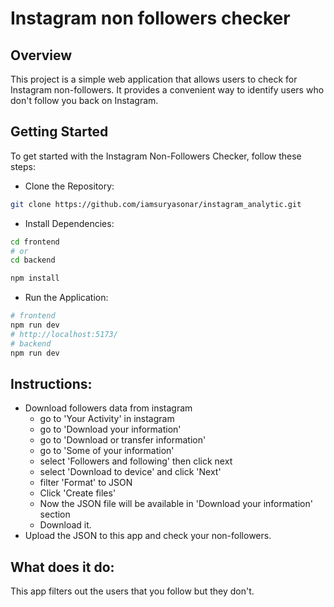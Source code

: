 # Instagram non followers checker

## Overview

This project is a simple web application that allows users to check for Instagram non-followers. It provides a convenient way to identify users who don't follow you back on Instagram.

## Getting Started
To get started with the Instagram Non-Followers Checker, follow these steps:

- Clone the Repository:

```bash
git clone https://github.com/iamsuryasonar/instagram_analytic.git
```
- Install Dependencies:

```bash
cd frontend
# or
cd backend

npm install
```

- Run the Application:

```bash
# frontend
npm run dev
# http://localhost:5173/
# backend
npm run dev
```

## Instructions:

- Download followers data from instagram
    - go to 'Your Activity' in instagram
    - go to 'Download your information'
    - go to 'Download or transfer information'
    - go to 'Some of your information'
    - select 'Followers and following' then click next
    - select 'Download to device' and click 'Next'
    - filter 'Format' to JSON
    - Click 'Create files'
    - Now the JSON file will be available in 'Download your information' section
    - Download it.
- Upload the JSON to this app and check your non-followers. 


## What does it do:

This app filters out the users that you follow but they don't.